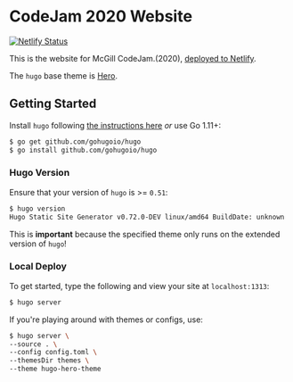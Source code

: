 # CodeJam 2020 Website

[![Netlify Status](https://api.netlify.com/api/v1/badges/30984e3a-57fd-482d-9c94-9a20c8c6cf16/deploy-status)](https://app.netlify.com/sites/codejam2020/deploys)

This is the website for McGill CodeJam.(2020), [deployed to Netlify](https://codejam2020.netlify.app).

The `hugo` base theme is [Hero](https://themes.gohugo.io/hugo-hero-theme).

## Getting Started

Install `hugo` following [the instructions here](https://gohugo.io/getting-started/installing/) _or_ use Go 1.11+:

```bash
$ go get github.com/gohugoio/hugo
$ go install github.com/gohugoio/hugo
```

### Hugo Version

Ensure that your version of `hugo` is >= `0.51`:

```bash
$ hugo version
Hugo Static Site Generator v0.72.0-DEV linux/amd64 BuildDate: unknown
```

This is **important** because the specified theme only runs on the extended version of `hugo`!

### Local Deploy

To get started, type the following and view your site at `localhost:1313`:

```bash
$ hugo server
```

If you're playing around with themes or configs, use:

```bash
$ hugo server \
--source . \
--config config.toml \
--themesDir themes \
--theme hugo-hero-theme
```
